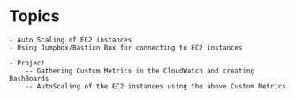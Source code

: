 # Topics

    - Auto Scaling of EC2 instances
    - Using Jumpbox/Bastion Box for connecting to EC2 instances

    - Project
        -- Gathering Custom Metrics in the CloudWatch and creating DashBoards
        -- AutoScaling of the EC2 instances using the above Custom Metrics